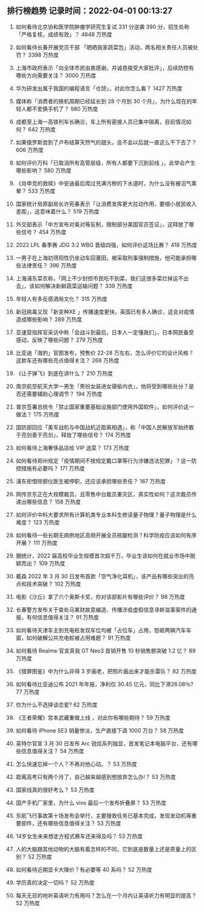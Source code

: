 
## 排行榜趋势 记录时间：2022-04-01 00:13:27
  
  1. 如何看待北京协和医学院肿瘤学研究生复试 331 分逆袭 390 分，招生处称「严格复核，成绩有效」？ 4848 万热度
    
  2. 如何看待长春开展党员干部 「晒晒我家蔬菜包」活动，两名相关责任人员被处罚？ 3398 万热度
    
  3. 上海市政府表示「向全体市民由衷感谢，并诚恳接受大家批评」，后续防控有哪些方向需要关注？ 3000 万热度
    
  4. 华为研发出属于我国的编程语言「仓颉」，对此你怎么看？ 1427 万热度
    
  5. 媒体称「消费者的换机周期已经延长到 28 个月到 30 个月」，为什么现在的年轻人都不爱换手机了？ 980 万热度
    
  6. 成都至上海一高铁列车长确诊，车上所有密接人员已集中隔离，目前情况如何？ 642 万热度
    
  7. 如果俄罗斯尝到了卢布结算天然气的甜头，会不会以后就一直这么干下去了？ 606 万热度
    
  8. 如何评价万科「已取消所有高管层级，所有人都要下沉到前线 」，此举会产生哪些影响？ 580 万热度
    
  9. 《肖申克的救赎》中安迪最后爬过充满污秽的下水道时，为什么没有被沼气熏晕？ 533 万热度
    
  10. 国家统计局原副局长许宪春表示「让消费发挥更大拉动作用，要缩小居民收入差距」，这意味着什么？ 519 万热度
    
  11. 外交部表示「中方宣布对美对等反制，限制部分美国官员签证」，这释放了哪些信号？ 454 万热度
    
  12. 2022 LPL 春季赛 JDG 3:2 WBG 晋级四强，如何评价这场比赛？ 418 万热度
    
  13. 一男子在上海初筛阳性仍坐动车回莆田，被采取刑事强制措施，他可能承担哪些法律责任？ 396 万热度
    
  14. 上海浦东菜农称，「网上不少封控市民吃不到菜，我们这很多菜烂掉运不出去」，该如何解决新鲜蔬菜运输问题？ 339 万热度
    
  15. 年轻人有多反感酒局文化？ 315 万热度
    
  16. 新冠病毒又现「新变种XE 」传播速度更快，英国已有多人确诊，这会对疫情造成哪些影响？ 289 万热度
    
  17. 亚速营指挥官采访中称「会战斗到最后，日本人一定懂我们」，日本网民备受感动，反映了哪些问题？ 279 万热度
    
  18. 比亚迪「海豹」官图发布，预售价 22-28 万左右，怎么评价它的设计风格？这款车还有哪些亮点值得关注？ 268 万热度
    
  19. 《让子弹飞》到底在讲什么？ 210 万热度
    
  20. 南京航空航天大学一男生「男扮女装进女寝偷内衣」，他将受到哪些处分？是否还需要辅助心理调节？ 194 万热度
    
  21. 普京签署总统令「禁止国家重要基础设施部门使用外国软件」，如何评价这一做法？ 175 万热度
    
  22. 国防部回应「美军战机与中国战机近距离相遇」，称「中国人民解放军始终敢于亮剑善于亮剑」，释放了哪些信号？ 174 万热度
    
  23. 如何看待上海奢侈品店给 VIP 送菜？ 173 万热度
    
  24. 如何看待郑州规定「疫情期间不按规定戴口罩等行为涉嫌违法犯罪」？这一防控措施有必要吗？ 171 万热度
    
  25. 浦东拒借除颤仪医生被停职，还应该承担哪些责任？ 167 万热度
    
  26. 网传京东正在大规模裁员，且零售中台裁员重灾区，真实性如何？这次裁员传递出哪些信息？ 158 万热度
    
  27. 如何评价中科大要求所有计算机类专业本科生修读量子物理？量子物理是什么难度？ 123 万热度
    
  28. 如何看待一些长期无病例地区高频开展全员核酸检测？科学防疫应该如何有序开展？ 111 万热度
    
  29. 据统计，2022 届高校毕业生规模首次超千万，毕业生该如何在就业市场中脱颖而出？ 109 万热度
    
  30. 戴森 2022 年 3 月 30 日发布首款「空气净化耳机」，该产品有哪些突出的亮点和技术突破？ 102 万热度
    
  31. 电影《沙丘》拿了六个奥斯卡奖，你对该部影片有哪些评价？ 98 万热度
    
  32. 长春警方发布关于查处马某财故意编造、传播涉疫虚假信息寻衅滋事案件的通报，有何信息值得关注？ 91 万热度
    
  33. 如何看待天津车主到充电桩发现车位均被「占位车」占用，怒砸两辆汽车车窗，如何破解公共充电桩被占用难题？ 91 万热度
    
  34. 如何看待 Realme 官宣真我 GT Neo3 首销开售 10 秒销售额突破 1.2 亿？ 89 万热度
    
  35. 《猎罪图鉴》中为什么非得 3 岁画老，把照片画出来才能杀雷队？ 82 万热度
    
  36. 如何看待比亚迪公布 2021 年年报，净利仅 30.45 亿元，同比下滑28.08％? 77 万热度
    
  37. 你为什么不选择谈恋爱? 62 万热度
    
  38. 《王者荣耀》宫本武藏重做上线 ，对此你有哪些期待？ 59 万热度
    
  39. 如何看待 iPhone SE3 销量惨淡，生产直接下调 1000 万台？ 58 万热度
    
  40. 英特尔官宣 3 月 30 日发布 Arc 锐炫系列独显，首发笔记本电脑平台，还有哪些信息值得关注？ 54 万热度
    
  41. 怎么快速忘掉一个人？不再对他心动。？ 53 万热度
    
  42. 距离高考只有两个月了，自己越来越感到想放弃怎么办!？ 53 万热度
    
  43. 国家线真的很好考么？ 53 万热度
    
  44. 国产手机厂家里，为什么 vivo 最后一个发布折叠屏？ 53 万热度
    
  45. 东航飞行事故第十场发布会举行，主要搜救任务已基本完成，发现发动机等重要部件，还有哪些信息值得关注？ 53 万热度
    
  46. 14岁女生未来想走方程式赛车还来得及吗？ 53 万热度
    
  47. 人的大脑跟其他动物的大脑有着怎样的不同，它到底是数量上还是质量上的区别？ 52 万热度
    
  48. 如何看待近期显卡大降价？有必要等 40 系吗？ 52 万热度
    
  49. 学历真的决定一切吗？ 52 万热度
    
  50. 每天无目的地听英语听力有用吗？怎么在一个月内让英语听力有明显的提高？ 52 万热度
    